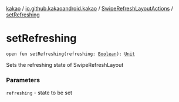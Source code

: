[kakao](../../index.md) / [io.github.kakaoandroid.kakao](../index.md) / [SwipeRefreshLayoutActions](index.md) / [setRefreshing](./set-refreshing.md)

# setRefreshing

`open fun setRefreshing(refreshing: `[`Boolean`](https://kotlinlang.org/api/latest/jvm/stdlib/kotlin/-boolean/index.html)`): `[`Unit`](https://kotlinlang.org/api/latest/jvm/stdlib/kotlin/-unit/index.html)

Sets the refreshing state of SwipeRefreshLayout

### Parameters

`refreshing` - state to be set